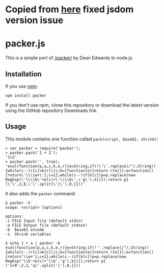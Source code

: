 # Copied from [here](https://github.com/evanw/packer) fixed jsdom version issue

# packer.js

This is a simple port of [/packer/](http://dean.edwards.name/packer/) by Dean Edwards to node.js.

## Installation

If you use [npm](https://github.com/isaacs/npm):

    npm install packer

If you don't use npm, clone this repository or download the latest version using the GitHub repository Downloads link.

## Usage

This module contains one function called `pack(script, base62, shrink)`:

    > var packer = require('packer');
    > packer.pack('1 + 2');
    '1+2'
    > packer.pack('', true);
    'eval(function(p,a,c,k,e,r){e=String;if(!\'\'.replace(/^/,String)){while(c--)r[c]=k[c]||c;k=[function(e){return r[e]}];e=function(){return\'\\\\w+\'};c=1};while(c--)if(k[c])p=p.replace(new RegExp(\'\\\\b\'+e(c)+\'\\\\b\',\'g\'),k[c]);return p}(\'\',2,0,\'\'.split(\'|\'),0,{}))'

It also adds the `packer` command:

    $ packer -h
    usage: <script> [options]

    options:
    -i FILE	Input file (default stdin)
    -o FILE	Output file (default stdout)
    -b	Base62 encode
    -s	Shrink variables

    $ echo 1 + a | packer -b
    eval(function(p,a,c,k,e,r){e=String;if(!''.replace(/^/,String)){while(c--)r[c]=k[c]||c;k=[function(e){return r[e]}];e=function(){return'\\w+'};c=1};while(c--)if(k[c])p=p.replace(new RegExp('\\b'+e(c)+'\\b','g'),k[c]);return p}('1+0',2,2,'a|'.split('|'),0,{}))
